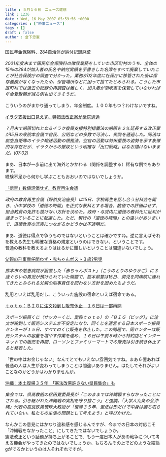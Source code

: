 ```yaml
---
title : ５月１６日　ニュース雑感
link : 1236
date : Wed, 16 May 2007 05:59:56 +0000
categories : ["時事ニュース"]
tags : []
draft : false
author : 倉下忠憲
---
```


<A HREF="http://www.nikkei.co.jp/news/main/20070516AT3S1501R15052007.html" TARGET="_blank">国民年金保険料、284自治体が納付記録廃棄 </A><BR><BR><I>2001年度末まで国民年金保険料の徴収業務をしていた市区町村のうち、全体の15％の284が加入者の氏名や納付実績を手書きした名簿をすべて廃棄していたことが社会保険庁の調査で分かった。業務が02年度に社保庁に移管された後は保存義務がなくなったため、保管場所などに困って捨てたとみられる。こうした市区町村では過去の記録の再調査は難しく、加入者が領収書を保管していなければ年金受取額が減る例も出てきそうだ。</I> <BR><BR>こういうのがまかり通ってしまう、年金制度。１００年もつ？わけないですね。<BR><BR><A HREF="http://www.nikkei.co.jp/news/seiji/20070516AT3S1501I15052007.html" TARGET="_blank">イラク支援出口見えず、特措法改正案が衆院通過</A><BR><BR><I>７月末で期限切れとなるイラク復興支援特別措置法の期限を２年延長する改正案が15日の衆院本会議で自民、公明などの多数で可決し、衆院を通過した。同法は航空自衛隊のイラク輸送活動の根拠法。空自の活動は対米重視の姿勢を示す象徴的な存在だが、イラクからの撤収という明確な「出口戦略」はなお描けないままだ。(07:02) </I><BR><BR>まあ、日本が一歩前に出て海外とかかわる（関係を調整する）稀有な例でもあります。<BR>経験不足から何かし学ぶこともおおいのではないでしょうか。<BR><BR><A HREF="http://www.nikkei.co.jp/news/seiji/20070516AT3S1501T15052007.html" TARGET="_blank">「徳育」数値評価せず、教育再生会議</A><BR><BR><I>政府の教育再生会議（野依良治座長）は15日、学校再生を話し合う分科会を開き、小中学校の「道徳の時間」を正式な教科とする場合、数値での評価はせず、担当教員の免許も設けない方針を決めた。政府・与党内に道徳の教科化に批判が強まっていることに配慮した。ただ、現行の「道徳の時間」との違いがあいまいで、道徳教育の充実につながるかどうかは不透明だ。</I><BR><BR>まあ、道徳は得点で争うものではないということは確かですね。逆に言えばそれを教える先生も明確な資格の規定というのはできない、ということです。<BR>普通の教科を教えるよりははるかに難しいということは間違いないでしょう。<BR><BR><A HREF="http://www.nikkei.co.jp/news/shakai/20070516STXKC093815052007.html" TARGET="_blank">父親の刑事責任問わず・赤ちゃんポスト３歳?男児</A><BR><BR><I>熊本市の慈恵病院が設置した「赤ちゃんポスト」（こうのとりのゆりかご）に３歳ぐらいの男児が預けられていた問題で、熊本県警は15日、男児を同病院に連れてきたとみられる父親の刑事責任を問わない方針を固めたもようだ。</I><BR><BR>乱用といえば乱用だし、こういった施設の宿命といえば宿命である。<BR><BR><A HREF="http://www.mainichi-msn.co.jp/today/news/20070516k0000m040093000c.html" TARGET="_blank">ｔｏｔｏ：ＢＩＧに注文殺到し販売休止　１６日は一部再開</A><BR><BR><I>スポーツ振興くじ（サッカーくじ、愛称ｔｏｔｏ）の「ＢＩＧ（ビッグ）」に注文が殺到して販売システムが不安定になり、同くじを運営する日本スポーツ振興センターが１５日、すべてのくじ販売を休止した。この問題で、同センターは販売システムの容量を増やす作業を進め、１６日は午前８時から特約店とインターネットでの販売を再開、ローソンとファミリーマートでの販売は引き続き休止すると発表した。</I><BR><BR>「世の中はお金じゃない」なんてとてもいえない雰囲気ですね。まあ６億あれば普通の人は人生が変わってしまうことは間違いありません。はたしてそれがよいことなのかどうかはわかりませんが。<BR><BR><A HREF="http://www.mainichi-msn.co.jp/seiji/gyousei/news/20070516k0000m010199000c.html" TARGET="_blank">沖縄：本土復帰３５年　「憲法改悪許さない県民集会」も</A><BR><BR><I>集会では、県高教組の松田寛委員長が「このままでは沖縄戦すらなかったことにされる。引き継がれた沖縄戦の実相を守り抜こう」と強調。「大学人九条の会沖縄」代表の高良鉄美琉球大教授が「復帰３５年、憲法は形だけで中身は勝ち取られていない。私たちの生活の問題として考えよう」と呼びかけた。</I><BR><BR>なんかこの意見にはかなり違和感を感じるんですが、今までの日本の対応こそ「沖縄戦をなかったこと」にしてきたではないでしょうか。<BR>憲法改正という話題が持ち上がることで、もう一度日本人があの戦争について考える機会がやってきたのではないでしょうか。もちろんその上でどのような結論gがでるかというのは人それぞれですが。<br><br>

